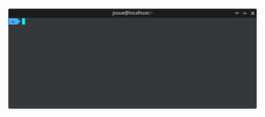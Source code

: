![Banner terminal](BannerTerminal.gif "About me")

<!---
JosueCarrasco/JosueCarrasco is a ✨ special ✨ repository because its `README.md` (this file) appears on your GitHub profile.
You can click the Preview link to take a look at your changes.
--->
